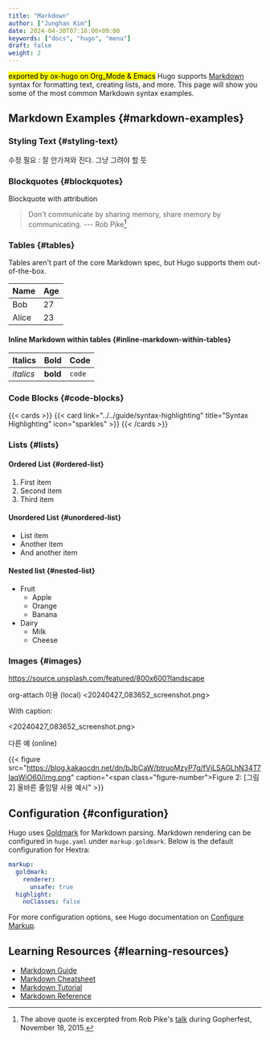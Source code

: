```yaml
---
title: "Markdown"
author: ["Junghan Kim"]
date: 2024-04-30T07:16:00+09:00
keywords: ["docs", "hugo", "menu"]
draft: false
weight: 2
---
```


<mark>exported by ox-hugo on Org_Mode &amp; Emacs</mark> Hugo supports [Markdown](https://en.wikipedia.org/wiki/Markdown) syntax for formatting text, creating lists, and more. This page will show you some of the most common Markdown syntax examples.

<!--more-->


## Markdown Examples {#markdown-examples}


### Styling Text {#styling-text}

수정 필요 : 잘 안가져와 진다. 그냥 그려야 할 듯


### Blockquotes {#blockquotes}

Blockquote with attribution

> Don't communicate by sharing memory, share memory by communicating. --- Rob Pike[^fn:1]


### Tables {#tables}

Tables aren't part of the core Markdown spec, but Hugo supports them out-of-the-box.

| Name  | Age |
|-------|-----|
| Bob   | 27  |
| Alice | 23  |


#### Inline Markdown within tables {#inline-markdown-within-tables}

| Italics   | Bold     | Code   |
|-----------|----------|--------|
| _italics_ | **bold** | `code` |


### Code Blocks {#code-blocks}

{{< cards >}}
  {{< card link="../../guide/syntax-highlighting" title="Syntax Highlighting" icon="sparkles" >}}
{{< /cards >}}


### Lists {#lists}


#### Ordered List {#ordered-list}

1.  First item
2.  Second item
3.  Third item


#### Unordered List {#unordered-list}

-   List item
-   Another item
-   And another item


#### Nested list {#nested-list}

-   Fruit
    -   Apple
    -   Orange
    -   Banana
-   Dairy
    -   Milk
    -   Cheese


### Images {#images}

<https://source.unsplash.com/featured/800x600?landscape>

org-attach 이용 (local) <20240427_083652_screenshot.png>

With caption:

<20240427_083652_screenshot.png>

다른 예 (online)

{{< figure src="https://blog.kakaocdn.net/dn/bJbCaW/btruoMzyP7g/fVjLSAGLhN34T7laqWiO60/img.png" caption="<span class=\"figure-number\">Figure 2: </span>[그림 2] 올바른 줄임말 사용 예시" >}}


## Configuration {#configuration}

Hugo uses [Goldmark](https://github.com/yuin/goldmark) for Markdown parsing. Markdown rendering can be configured in `hugo.yaml` under `markup.goldmark`. Below is the default configuration for Hextra:

```yaml
markup:
  goldmark:
    renderer:
      unsafe: true
  highlight:
    noClasses: false
```

For more configuration options, see Hugo documentation on [Configure Markup](https://gohugo.io/getting-started/configuration-markup/).


## Learning Resources {#learning-resources}

-   [Markdown Guide](https://www.markdownguide.org/)
-   [Markdown Cheatsheet](https://github.com/adam-p/markdown-here/wiki/Markdown-Cheatsheet)
-   [Markdown Tutorial](https://www.markdowntutorial.com/)
-   [Markdown Reference](https://commonmark.org/help/)

[^fn:1]: The above quote is excerpted from Rob Pike's [talk](https://www.youtube.com/watch?v=PAAkCSZUG1c) during Gopherfest, November 18, 2015.
